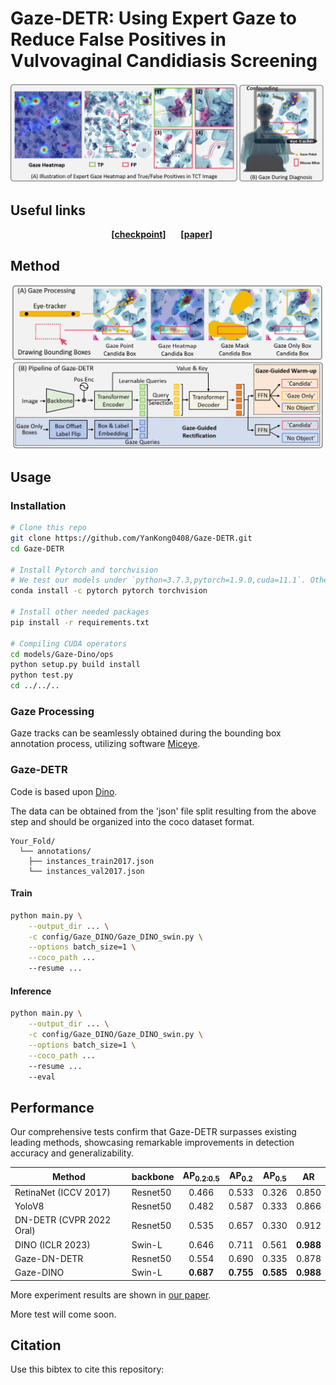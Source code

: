 # Gaze-DETR: Using Expert Gaze to Reduce False Positives in Vulvovaginal Candidiasis Screening

![Intro](./image/intro.png)
## Useful links

<div align="center">
    <a href= class="button"><b>[checkpoint]</b></a> &nbsp;&nbsp;&nbsp;&nbsp;
    <a href= class="button"><b>[paper]</b></a> &nbsp;&nbsp;&nbsp;&nbsp;
</div>

## Method
![Intro](./image/method.png)

## Usage

### Installation

```sh
# Clone this repo
git clone https://github.com/YanKong0408/Gaze-DETR.git
cd Gaze-DETR

# Install Pytorch and torchvision
# We test our models under `python=3.7.3,pytorch=1.9.0,cuda=11.1`. Other versions might be available as well.
conda install -c pytorch pytorch torchvision

# Install other needed packages
pip install -r requirements.txt

# Compiling CUDA operators
cd models/Gaze-Dino/ops
python setup.py build install
python test.py
cd ../../..
```

### Gaze Processing
Gaze tracks can be seamlessly obtained during the bounding box annotation process, utilizing software [Miceye](https://github.com/JamesQFreeman/MICEYE).

### Gaze-DETR
Code is based upon [Dino](https://github.com/IDEA-Research/DINO).

The data can be obtained from the 'json' file split resulting from the above step and should be organized into the coco dataset format.
```
Your_Fold/
  └── annotations/
  	├── instances_train2017.json
  	└── instances_val2017.json
```

#### Train
``` sh
python main.py \
    --output_dir ... \
    -c config/Gaze_DINO/Gaze_DINO_swin.py \
    --options batch_size=1 \
    --coco_path ...
    --resume ...
```

#### Inference
``` sh
python main.py \
    --output_dir ... \
    -c config/Gaze_DINO/Gaze_DINO_swin.py \
    --options batch_size=1 \
    --coco_path ...
    --resume ...
    --eval
```

## Performance
Our comprehensive tests confirm that Gaze-DETR surpasses existing leading methods, showcasing remarkable improvements in detection accuracy and generalizability. 

| Method                  | backbone | AP<sub>0.2:0.5 | AP<sub>0.2 | AP<sub>0.5|     AR    |
|-------------------------|----------|:--------------------:|:----------------:|:----------------:|:---------:|
| RetinaNet (ICCV 2017)    | Resnet50 |         0.466        |       0.533      |       0.326      |   0.850   |
| YoloV8                  | Resnet50 |         0.482        |       0.587      |       0.333      |   0.866   |
| DN-DETR (CVPR 2022 Oral) | Resnet50 |         0.535        |       0.657      |       0.330      |   0.912   |
| DINO (ICLR 2023)         |  Swin-L  |         0.646        |       0.711      |       0.561      | **0.988** |
| Gaze-DN-DETR            | Resnet50 |         0.554        |       0.690      |       0.335      |   0.878   |
| Gaze-DINO               |  Swin-L  |       **0.687**      |     **0.755**    |     **0.585**    | **0.988** |

More experiment results are shown in [our paper]().

More test will come soon.

## Citation
Use this bibtex to cite this repository:
```

```
